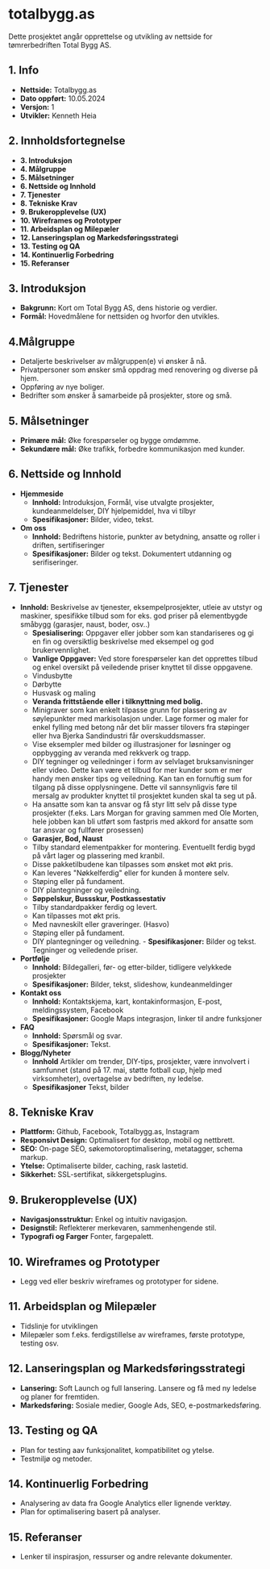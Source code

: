 # totalbygg.as
Dette prosjektet angår opprettelse og utvikling av nettside for tømrerbedriften Total Bygg AS. 

## 1. Info
- **Nettside:** Totalbygg.as
- **Dato oppført:** 10.05.2024
- **Versjon:** 1
- **Utvikler:** Kenneth Heia

## 2. Innholdsfortegnelse
 - **3. Introduksjon**
 - **4. Målgruppe**
 - **5. Målsetninger**
 - **6. Nettside og Innhold**
 - **7. Tjenester**
 - **8. Tekniske Krav**
 - **9. Brukeropplevelse (UX)**
 - **10. Wireframes og Prototyper**
 - **11. Arbeidsplan og Milepæler**
 - **12. Lanseringsplan og Markedsføringsstrategi**
 - **13. Testing og QA**
 - **14. Kontinuerlig Forbedring**
 - **15. Referanser**
## 3. Introduksjon
  - **Bakgrunn:** Kort om Total Bygg AS, dens historie og verdier.
  - **Formål:** Hovedmålene for nettsiden og hvorfor den utvikles.
## 4.Målgruppe
  - Detaljerte beskrivelser av målgruppen(e) vi ønsker å nå.
  - Privatpersoner som ønsker små oppdrag med renovering og diverse på hjem.
  - Oppføring av nye boliger.
  - Bedrifter som ønsker å samarbeide på prosjekter, store og små.
## 5. Målsetninger
  - **Primære mål:** Øke forespørseler og bygge omdømme.
  - **Sekundære mål:** Øke trafikk, forbedre kommunikasjon med kunder.
## 6. Nettside og Innhold
  - **Hjemmeside**
    - **Innhold:** Introduksjon, Formål, vise utvalgte prosjekter, kundeanmeldelser, DIY hjelpemiddel, hva vi tilbyr
    - **Spesifikasjoner:** Bilder, video, tekst.
  - **Om oss**
    - **Innhold:** Bedriftens historie, punkter av betydning, ansatte og roller i driften, sertifiseringer
    - **Spesifikasjoner:** Bilder og tekst. Dokumentert utdanning og serifiseringer.
## 7. **Tjenester**
   - **Innhold:** Beskrivelse av tjenester, eksempelprosjekter, utleie av utstyr og maskiner, spesifikke tilbud som for eks. god priser på elementbygde småbygg (garasjer, naust, boder, osv..)
     - **Spesialisering:** Oppgaver eller jobber som kan standariseres og gi en fin og oversiktlig beskrivelse med eksempel og god brukervennlighet.
     - **Vanlige Oppgaver:** Ved store forespørseler kan det opprettes tilbud og enkel oversikt på veiledende priser knyttet til disse oppgavene.
      - Vindusbytte
      - Dørbytte
      - Husvask og maling
     - **Veranda frittstående eller i tilknyttning med bolig.**
      - Minigraver som kan enkelt tilpasse grunn for plassering av søylepunkter med markisolasjon under. Lage former og maler for enkel fylling med betong når det blir masser tilovers fra støpinger eller hva Bjerka Sandindustri får overskuddsmasser.
      - Vise eksempler med bilder og illustrasjoner for løsninger og oppbygging av veranda med rekkverk og trapp.
      - DIY tegninger og veiledninger i form av selvlaget bruksanvisninger eller video. Dette kan være et tilbud for mer kunder som er mer handy men ønsker tips og veiledning. Kan tan en fornuftig sum for tilgang på disse opplysningene. Dette vil sannsynligvis føre til mersalg av produkter knyttet til prosjektet kunden skal ta seg ut på.
      - Ha ansatte som kan ta ansvar og få styr litt selv på disse type prosjekter (f.eks. Lars Morgan for graving sammen med Ole Morten, hele jobben kan bli utført som fastpris med akkord for ansatte som tar ansvar og fullfører prosessen)
     - **Garasjer, Bod, Naust**
      - Tilby standard elementpakker for montering. Eventuellt ferdig bygd på vårt lager og plassering med kranbil.
      - Disse pakketilbudene kan tilpasses som ønsket mot økt pris.
      - Kan leveres "Nøkkelferdig" eller for kunden å montere selv.
      - Støping eller på fundament.
      - DIY plantegninger og veiledning.
     - **Søppelskur, Bussskur, Postkassestativ**
      - Tilby standardpakker ferdig og levert.
      - Kan tilpasses mot økt pris.
      - Med navneskilt eller graveringer. (Hasvo)
      - Støping eller på fundament.
      - DIY plantegninger og veiledning.
    - **Spesifikasjoner:** Bilder og tekst. Tegninger og veiledende priser.
  - **Portfølje**
    - **Innhold:** Bildegalleri, før- og etter-bilder, tidligere velykkede prosjekter
    - **Spesifikasjoner:** Bilder, tekst, slideshow, kundeanmeldinger
  - **Kontakt oss**
    - **Innhold:** Kontaktskjema, kart, kontakinformasjon, E-post, meldingssystem, Facebook
    - **Spesifikasjoner:** Google Maps integrasjon, linker til andre funksjoner
  - **FAQ**
    - **Innhold:** Spørsmål og svar.
    - **Spesifikasjoner:** Tekst.
  - **Blogg/Nyheter**
    - **Innhold** Artikler om trender, DIY-tips, prosjekter, være innvolvert i samfunnet (stand på 17. mai, støtte fotball cup, hjelp med virksomheter), overtagelse av bedriften, ny ledelse.
    - **Spesifikasjoner** Tekst, bilder
## 8. Tekniske Krav
  - **Plattform:** Github, Facebook, Totalbygg.as, Instagram
  - **Responsivt Design:** Optimalisert for desktop, mobil og nettbrett.
  - **SEO:** On-page SEO, søkemotoroptimalisering, metatagger, schema markup.
  - **Ytelse:** Optimaliserte bilder, caching, rask lastetid.
  - **Sikkerhet:** SSL-sertifikat, sikkergetsplugins.
## 9. Brukeropplevelse (UX)
  - **Navigasjonsstruktur:** Enkel og intuitiv navigasjon.
  - **Designstil:** Reflekterer merkevaren, sammenhengende stil.
  - **Typografi og Farger** Fonter, fargepalett.
## 10. Wireframes og Prototyper
  - Legg ved eller beskriv wireframes og prototyper for sidene.
## 11. Arbeidsplan og Milepæler
  - Tidslinje for utviklingen
  - Milepæler som f.eks. ferdigstillelse av wireframes, første prototype, testing osv.
## 12. Lanseringsplan og Markedsføringsstrategi
  - **Lansering:** Soft Launch og full lansering. Lansere og få med ny ledelse og planer for fremtiden.
  - **Markedsføring:** Sosiale medier, Google Ads, SEO, e-postmarkedsføring.
## 13. Testing og QA
  - Plan for testing aav funksjonalitet, kompatibilitet og ytelse.
  - Testmiljø og metoder.
## 14. Kontinuerlig Forbedring
  - Analysering av data fra Google Analytics eller lignende verktøy.
  - Plan for optimalisering basert på analyser.
## 15. Referanser
  - Lenker til inspirasjon, ressurser og andre relevante dokumenter.

